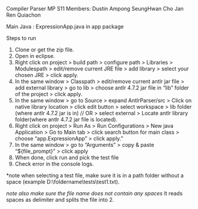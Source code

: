 Compiler Parser MP S11
Members: 
Dustin Ampong
SeungHwan Cho
Jan Ren Quiachon

Main Java : ExpressionApp.java in app package

Steps to run
1. Clone or get the zip file.
2. Open in eclipse.
3. Right click on project > build path > configure path > Libraries > Modulespath > edit/remove current JRE file > add library > select your chosen JRE > click apply.
4. In the same window > Classpath > edit/remove current antlr jar file > add external library > go to lib > choose antlr 4.7.2 jar file in “lib” folder of the project > click apply.
5. In the same window > go to Source > expand AntlrParser/src > Click on native library location > click edit button > select workspace > lib folder (where antlr 4.7.2 jar is in) // OR > select external >  Locate antlr library folder(where antlr 4.7.2 jar file is located).
6. Right click on project > Run As > Run Configurations > New java Application > Go to Main tab > click search button for main class > choose “app.ExpressionApp” > click apply.” 
7. In the same window > go to “Arguments” > copy  & paste “${file_prompt}” > click apply
8. When done, click run and pick the test file
9. Check error in the console logs.

*note when selecting a test file, make sure it is in a path folder without a space (example D:\foldername\tests\test1.txt).

*note also make sure the file name does not contain any spaces*
 It reads spaces as delimiter and splits the file into 2.
